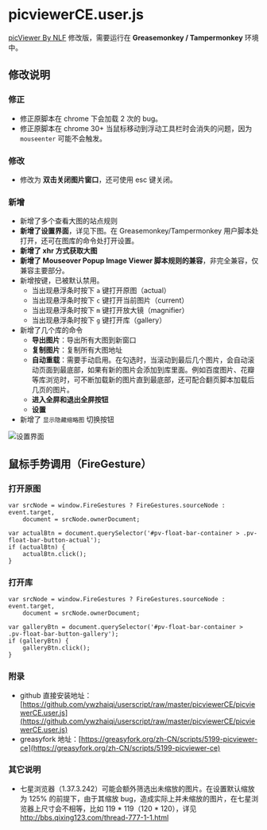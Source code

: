 picviewerCE.user.js
===================

[picViewer By NLF](http://userscripts-mirror.org/scripts/show/105741) 修改版，需要运行在 **Greasemonkey / Tampermonkey** 环境中。

## 修改说明

### 修正

- 修正原脚本在 chrome 下会加载 2 次的 bug。
- 修正原脚本在 chrome 30+ 当鼠标移动到浮动工具栏时会消失的问题，因为 `mouseenter` 可能不会触发。

### 修改

- 修改为 **双击关闭图片窗口**，还可使用 esc 键关闭。

### 新增

- 新增了多个查看大图的站点规则
- **新增了设置界面**，详见下图。在 Greasemonkey/Tampermonkey 用户脚本处打开，还可在图库的命令处打开设置。
- **新增了 xhr 方式获取大图**
- **新增了 Mouseover Popup Image Viewer 脚本规则的兼容**，非完全兼容，仅兼容主要部分。
- 新增按键，已被默认禁用。
    - 当出现悬浮条时按下 `a` 键打开原图（actual）
    - 当出现悬浮条时按下 `c` 键打开当前图片（current）
    - 当出现悬浮条时按下 `m` 键打开放大镜（magnifier）
    - 当出现悬浮条时按下 `g` 键打开库（gallery）
- 新增了几个库的命令
    - **导出图片**：导出所有大图到新窗口
    - **复制图片**：复制所有大图地址
    - **自动重载**：需要手动启用。在勾选时，当滚动到最后几个图片，会自动滚动页面到最底部，如果有新的图片会添加到库里面。例如百度图片、花瓣等库浏览时，可不断加载新的图片直到最底部，还可配合翻页脚本加载后几页的图片。
    - **进入全屏和退出全屏按钮**
    - **设置**
- 新增了 `显示隐藏缩略图` 切换按钮

![设置界面](https://github.com/ywzhaiqi/userscript/raw/master/picviewerCE/config.png)

## 鼠标手势调用（FireGesture）

### 打开原图

    var srcNode = window.FireGestures ? FireGestures.sourceNode : event.target,
        document = srcNode.ownerDocument;

    var actualBtn = document.querySelector('#pv-float-bar-container > .pv-float-bar-button-actual');
    if (actualBtn) {
        actualBtn.click();
    }

### 打开库

    var srcNode = window.FireGestures ? FireGestures.sourceNode : event.target,
        document = srcNode.ownerDocument;

    var galleryBtn = document.querySelector('#pv-float-bar-container > .pv-float-bar-button-gallery');
    if (galleryBtn) {
        galleryBtn.click();
    }

### 附录

- github 直接安装地址：[https://github.com/ywzhaiqi/userscript/raw/master/picviewerCE/picviewerCE.user.js](https://github.com/ywzhaiqi/userscript/raw/master/picviewerCE/picviewerCE.user.js)
- greasyfork 地址：[https://greasyfork.org/zh-CN/scripts/5199-picviewer-ce](https://greasyfork.org/zh-CN/scripts/5199-picviewer-ce)

### 其它说明

- 七星浏览器（1.37.3.242）可能会额外筛选出未缩放的图片。在设置默认缩放为 125% 的前提下，由于其缩放 bug，造成实际上并未缩放的图片，在七星浏览器上尺寸会不相等，比如 119 * 119（120 * 120），详见 http://bbs.qixing123.com/thread-777-1-1.html